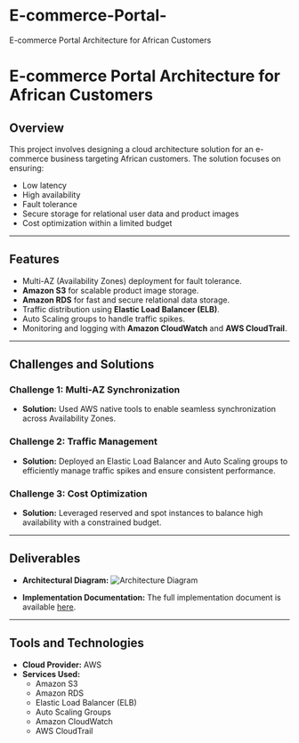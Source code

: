 # E-commerce-Portal-
E-commerce Portal Architecture for African Customers
# E-commerce Portal Architecture for African Customers

## Overview
This project involves designing a cloud architecture solution for an e-commerce business targeting African customers. The solution focuses on ensuring:
- Low latency
- High availability
- Fault tolerance
- Secure storage for relational user data and product images
- Cost optimization within a limited budget

---

## Features
- Multi-AZ (Availability Zones) deployment for fault tolerance.
- **Amazon S3** for scalable product image storage.
- **Amazon RDS** for fast and secure relational data storage.
- Traffic distribution using **Elastic Load Balancer (ELB)**.
- Auto Scaling groups to handle traffic spikes.
- Monitoring and logging with **Amazon CloudWatch** and **AWS CloudTrail**.

---

## Challenges and Solutions
### Challenge 1: Multi-AZ Synchronization
- **Solution:** Used AWS native tools to enable seamless synchronization across Availability Zones.

### Challenge 2: Traffic Management
- **Solution:** Deployed an Elastic Load Balancer and Auto Scaling groups to efficiently manage traffic spikes and ensure consistent performance.

### Challenge 3: Cost Optimization
- **Solution:** Leveraged reserved and spot instances to balance high availability with a constrained budget.

---

## Deliverables
- **Architectural Diagram:**
  ![Architecture Diagram](link-to-your-diagram.png)

- **Implementation Documentation:**
  The full implementation document is available [here](link-to-PDF-or-details).

---

## Tools and Technologies
- **Cloud Provider:** AWS  
- **Services Used:**  
  - Amazon S3  
  - Amazon RDS  
  - Elastic Load Balancer (ELB)  
  - Auto Scaling Groups  
  - Amazon CloudWatch  
  - AWS CloudTrail  


